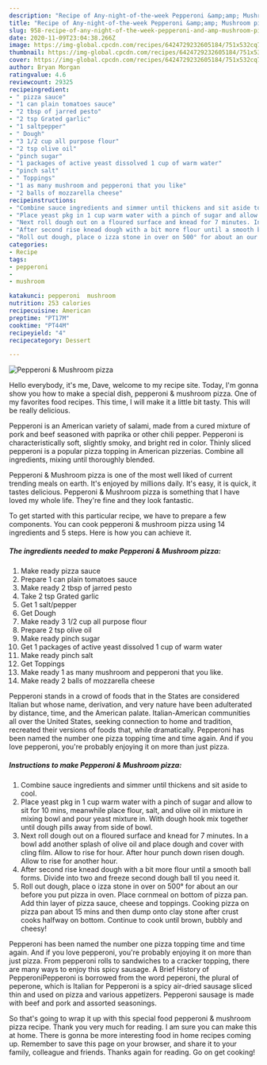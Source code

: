 ```yaml
---
description: "Recipe of Any-night-of-the-week Pepperoni &amp;amp; Mushroom pizza"
title: "Recipe of Any-night-of-the-week Pepperoni &amp;amp; Mushroom pizza"
slug: 958-recipe-of-any-night-of-the-week-pepperoni-and-amp-mushroom-pizza
date: 2020-11-09T23:04:38.266Z
image: https://img-global.cpcdn.com/recipes/6424729232605184/751x532cq70/pepperoni-mushroom-pizza-recipe-main-photo.jpg
thumbnail: https://img-global.cpcdn.com/recipes/6424729232605184/751x532cq70/pepperoni-mushroom-pizza-recipe-main-photo.jpg
cover: https://img-global.cpcdn.com/recipes/6424729232605184/751x532cq70/pepperoni-mushroom-pizza-recipe-main-photo.jpg
author: Bryan Morgan
ratingvalue: 4.6
reviewcount: 29325
recipeingredient:
- " pizza sauce"
- "1 can plain tomatoes sauce"
- "2 tbsp of jarred pesto"
- "2 tsp Grated garlic"
- "1 saltpepper"
- " Dough"
- "3 1/2 cup all purpose flour"
- "2 tsp olive oil"
- "pinch sugar"
- "1 packages of active yeast dissolved 1 cup of warm water"
- "pinch salt"
- " Toppings"
- "1 as many mushroom and pepperoni that you like"
- "2 balls of mozzarella cheese"
recipeinstructions:
- "Combine sauce ingredients and simmer until thickens and sit aside to cool."
- "Place yeast pkg in 1 cup warm water with a pinch of sugar and allow to sit for 10 mins, meanwhile place flour, salt, and olive oil in mixture in mixing bowl and pour yeast mixture in. With dough hook mix together until dough pills away from side of bowl."
- "Next roll dough out on a floured surface and knead for 7 minutes. In a bowl add another splash of olive oil and place dough and cover with cling film. Allow to rise for hour. After hour punch down risen dough. Allow to rise for another hour."
- "After second rise knead dough with a bit more flour until a smooth ball forms. Divide into two and freeze second dough ball til you need it."
- "Roll out dough, place o izza stone in over on 500° for about an our before you put pizza in oven. Place cornmeal on bottom of pizza pan. Add thin layer of pizza sauce, cheese and toppings. Cooking pizza on pizza pan about 15 mins and then dump onto clay stone after crust cooks halfway on bottom. Continue to cook until brown, bubbly and cheesy!"
categories:
- Recipe
tags:
- pepperoni
- 
- mushroom

katakunci: pepperoni  mushroom 
nutrition: 253 calories
recipecuisine: American
preptime: "PT17M"
cooktime: "PT44M"
recipeyield: "4"
recipecategory: Dessert

---
```



![Pepperoni &amp; Mushroom pizza](https://img-global.cpcdn.com/recipes/6424729232605184/751x532cq70/pepperoni-mushroom-pizza-recipe-main-photo.jpg)

Hello everybody, it's me, Dave, welcome to my recipe site. Today, I'm gonna show you how to make a special dish, pepperoni &amp; mushroom pizza. One of my favorites food recipes. This time, I will make it a little bit tasty. This will be really delicious.

Pepperoni is an American variety of salami, made from a cured mixture of pork and beef seasoned with paprika or other chili pepper. Pepperoni is characteristically soft, slightly smoky, and bright red in color. Thinly sliced pepperoni is a popular pizza topping in American pizzerias. Combine all ingredients, mixing until thoroughly blended.

Pepperoni &amp; Mushroom pizza is one of the most well liked of current trending meals on earth. It's enjoyed by millions daily. It's easy, it is quick, it tastes delicious. Pepperoni &amp; Mushroom pizza is something that I have loved my whole life. They're fine and they look fantastic.


To get started with this particular recipe, we have to prepare a few components. You can cook pepperoni &amp; mushroom pizza using 14 ingredients and 5 steps. Here is how you can achieve it.

<!--inarticleads1-->

##### The ingredients needed to make Pepperoni &amp; Mushroom pizza:

1. Make ready  pizza sauce
1. Prepare 1 can plain tomatoes sauce
1. Make ready 2 tbsp of jarred pesto
1. Take 2 tsp Grated garlic
1. Get 1 salt/pepper
1. Get  Dough
1. Make ready 3 1/2 cup all purpose flour
1. Prepare 2 tsp olive oil
1. Make ready pinch sugar
1. Get 1 packages of active yeast dissolved 1 cup of warm water
1. Make ready pinch salt
1. Get  Toppings
1. Make ready 1 as many mushroom and pepperoni that you like.
1. Make ready 2 balls of mozzarella cheese


Pepperoni stands in a crowd of foods that in the States are considered Italian but whose name, derivation, and very nature have been adulterated by distance, time, and the American palate. Italian-American communities all over the United States, seeking connection to home and tradition, recreated their versions of foods that, while dramatically. Pepperoni has been named the number one pizza topping time and time again. And if you love pepperoni, you&#39;re probably enjoying it on more than just pizza. 

<!--inarticleads2-->

##### Instructions to make Pepperoni &amp; Mushroom pizza:

1. Combine sauce ingredients and simmer until thickens and sit aside to cool.
1. Place yeast pkg in 1 cup warm water with a pinch of sugar and allow to sit for 10 mins, meanwhile place flour, salt, and olive oil in mixture in mixing bowl and pour yeast mixture in. With dough hook mix together until dough pills away from side of bowl.
1. Next roll dough out on a floured surface and knead for 7 minutes. In a bowl add another splash of olive oil and place dough and cover with cling film. Allow to rise for hour. After hour punch down risen dough. Allow to rise for another hour.
1. After second rise knead dough with a bit more flour until a smooth ball forms. Divide into two and freeze second dough ball til you need it.
1. Roll out dough, place o izza stone in over on 500° for about an our before you put pizza in oven. Place cornmeal on bottom of pizza pan. Add thin layer of pizza sauce, cheese and toppings. Cooking pizza on pizza pan about 15 mins and then dump onto clay stone after crust cooks halfway on bottom. Continue to cook until brown, bubbly and cheesy!


Pepperoni has been named the number one pizza topping time and time again. And if you love pepperoni, you&#39;re probably enjoying it on more than just pizza. From pepperoni rolls to sandwiches to a cracker topping, there are many ways to enjoy this spicy sausage. A Brief History of PepperoniPepperoni is borrowed from the word peperoni, the plural of peperone, which is Italian for Pepperoni is a spicy air-dried sausage sliced thin and used on pizza and various appetizers. Pepperoni sausage is made with beef and pork and assorted seasonings. 

So that's going to wrap it up with this special food pepperoni &amp; mushroom pizza recipe. Thank you very much for reading. I am sure you can make this at home. There is gonna be more interesting food in home recipes coming up. Remember to save this page on your browser, and share it to your family, colleague and friends. Thanks again for reading. Go on get cooking!
